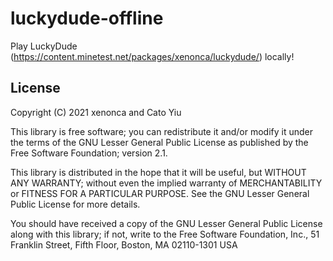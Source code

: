 # luckydude-offline
Play LuckyDude (https://content.minetest.net/packages/xenonca/luckydude/) locally!
## License
Copyright (C) 2021 xenonca and Cato Yiu

This library is free software; you can redistribute it and/or modify it under the terms of the GNU Lesser General Public License as published by the Free Software Foundation; version 2.1.

This library is distributed in the hope that it will be useful, but WITHOUT ANY WARRANTY; without even the implied warranty of MERCHANTABILITY or FITNESS FOR A PARTICULAR PURPOSE. See the GNU Lesser General Public License for more details.

You should have received a copy of the GNU Lesser General Public License along with this library; if not, write to the Free Software Foundation, Inc., 51 Franklin Street, Fifth Floor, Boston, MA 02110-1301 USA 
